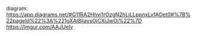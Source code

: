 diagram: https://app.diagrams.net/#G11RA2Hhvi1rOzgN2hLjLLppnxLyfAOet0#%7B%22pageId%22%3A%221oXAl8ljaysOiCXiJwOi%22%7D
https://imgur.com/AAJUelv
